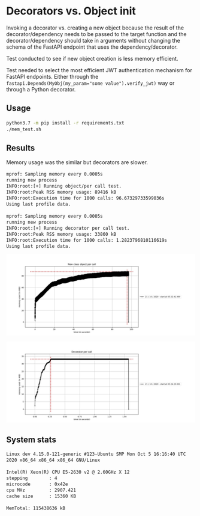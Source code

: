 # Decorators vs. Object init

Invoking a decorator vs. creating a new object because the result of the decorator/dependency needs to be passed to the target function and the decorator/dependency should take in arguments without changing the
schema of the FastAPI endpoint that uses the dependency/decorator.

Test conducted to see if new object creation is less memory efficient.

Test needed to select the most efficient JWT authentication mechanism for FastAPI endpoints. Either through the `fastapi.Depends(MyObj(my_param="some value").verify_jwt)` way or through a Python decorator.

## Usage

```bash
python3.7 -m pip install -r requirements.txt
./mem_test.sh
```

## Results

Memory usage was the similar but decorators are slower.

```text
mprof: Sampling memory every 0.0005s
running new process
INFO:root:[+] Running object/per call test.
INFO:root:Peak RSS memory usage: 89416 kB
INFO:root:Execution time for 1000 calls: 96.67329733599036s
Using last profile data.

mprof: Sampling memory every 0.0005s
running new process
INFO:root:[+] Running decorator per call test.
INFO:root:Peak RSS memory usage: 33860 kB
INFO:root:Execution time for 1000 calls: 1.2823796810116619s
Using last profile data.
```

![New Object Per Image](mem_obj_per.jpg)

![Decorator Per Image](mem_decorator_per.jpg)

## System stats

```text
Linux dev 4.15.0-121-generic #123-Ubuntu SMP Mon Oct 5 16:16:40 UTC 2020 x86_64 x86_64 x86_64 GNU/Linux

Intel(R) Xeon(R) CPU E5-2630 v2 @ 2.60GHz X 12
stepping        : 4
microcode       : 0x42e
cpu MHz         : 2907.421
cache size      : 15360 KB

MemTotal: 115438636 kB

```